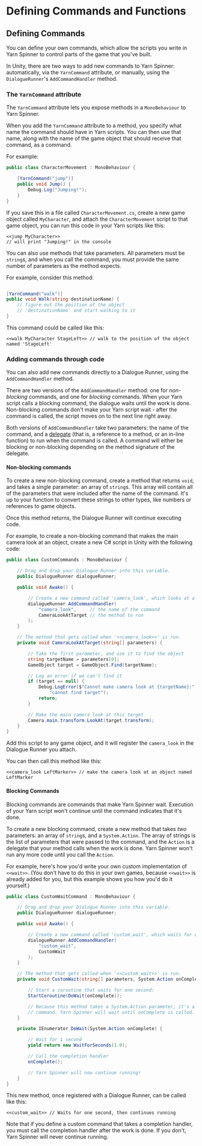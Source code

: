 # Defining Commands and Functions

## Defining Commands

You can define your own commands, which allow the scripts you write in Yarn Spinner to control parts of the game that you've built.

In Unity, there are two ways to add new commands to Yarn Spinner: automatically, via the `YarnCommand` attribute, or manually, using the `DialogueRunner`'s `AddCommandHandler` method.

### The `YarnCommand` attribute

The `YarnCommand` attribute lets you expose methods in a `MonoBehaviour` to Yarn Spinner. 

When you add the `YarnCommand` attribute to a method, you specify what name the command should have in Yarn scripts. You can then use that name, along with the name of the game object that should receive that command, as a command.

For example:

```csharp
public class CharacterMovement : MonoBehaviour {

    [YarnCommand("jump")]
    public void Jump() {
        Debug.Log("Jumping!");
    }
}
```

If you save this in a file called `CharacterMovement.cs`, create a new game object called `MyCharacter`, and attach the `CharacterMovement` script to that game object, you can run this code in your Yarn scripts like this:

```yarn
<<jump MyCharacter>>
// will print "Jumping!" in the console
```

You can also use methods that take parameters. All parameters must be `string`s, and when you call the command, you must provide the same number of parameters as the method expects.

For example, consider this method:

```csharp

[YarnCommand("walk")]
public void Walk(string destinationName) {
    // figure out the position of the object 
    // 'destinationName' and start walking to it
}
```

This command could be called like this:

```yarn
<<walk MyCharacter StageLeft>> // walk to the position of the object named 'StageLeft'
```


### Adding commands through code

You can also add new commands directly to a Dialogue Runner, using the `AddCommandHandler` method.

There are two versions of the `AddCommandHandler` method: one for *non-blocking* commands, and one for *blocking* commands. When your Yarn script calls a blocking command, the dialogue waits until the work is done. Non-blocking commands don't make your Yarn script wait - after the command is called, the script moves on to the next line right away.

Both versions of `AddCommandHandler` take two parameters: the name of the command, and a [delegate](https://docs.microsoft.com/en-us/dotnet/csharp/programming-guide/delegates/) (that is, a reference to a method, or an in-line function) to run when the command is called. A command will either be blocking or non-blocking depending on the method signature of the delegate.

#### Non-blocking commands

To create a new non-blocking command, create a method that returns `void`, and takes a single parameter: an array of `string`s. This array will contain all of the parameters that were included after the name of the command. It's up to your function to convert these strings to other types, like numbers or references to game objects.

Once this method returns, the Dialogue Runner will continue executing code.

For example, to create a non-blocking command that makes the main camera look at an object, create a new C# script in Unity with the following code:

```csharp
public class CustomCommands : MonoBehaviour {    

    // Drag and drop your Dialogue Runner into this variable.
    public DialogueRunner dialogueRunner;

    public void Awake() {

        // Create a new command called 'camera_look', which looks at a target.
        dialogueRunner.AddCommandHandler(
            "camera_look",     // the name of the command
            CameraLookAtTarget // the method to run
        );
    }

    // The method that gets called when '<<camera_look>>' is run.
    private void CameraLookAtTarget(string[] parameters) {

        // Take the first parameter, and use it to find the object
        string targetName = parameters[0];
        GameObject target = GameObject.Find(targetName);

        // Log an error if we can't find it
        if (target == null) {
            Debug.LogError($"Cannot make camera look at {targetName}:" + 
                "cannot find target");
            return;
        }

        // Make the main camera look at this target
        Camera.main.transform.LookAt(target.transform);
    }    
}
```

Add this script to any game object, and it will register the `camera_look` in the Dialogue Runner you attach.

You can then call this method like this:

```yarn
<<camera_look LeftMarker>> // make the camera look at an object named LeftMarker
```

#### Blocking Commands

Blocking commands are commands that make Yarn Spinner wait. Execution of your Yarn script won't continue until the command indicates that it's done.

To create a new blocking command, create a new method that takes *two* parameters: an array of `string`s, and a `System.Action`. The array of strings is the list of parameters that were passed to the command, and the `Action` is a delegate that your method calls when the work is done. Yarn Spinner won't run any more code until you call the `Action`.

For example, here's how you'd write your own custom implementation of `<<wait>>`. (You don't have to do this in your own games, because `<<wait>>` is already added for you, but this example shows you how you'd do it yourself.)

```csharp
public class CustomWaitCommand : MonoBehaviour {    

    // Drag and drop your Dialogue Runner into this variable.
    public DialogueRunner dialogueRunner;

    public void Awake() {

        // Create a new command called 'custom_wait', which waits for one second.
        dialogueRunner.AddCommandHandler(
            "custom_wait",
            CustomWait
        );
    }

    // The method that gets called when '<<custom_wait>>' is run.
    private void CustomWait(string[] parameters, System.Action onComplete) {

        // Start a coroutine that waits for one second:
        StartCoroutine(DoWait(onComplete));

        // Because this method takes a System.Action parameter, it's a blocking
        // command. Yarn Spinner will wait until onComplete is called.
    }    

    private IEnumerator DoWait(System.Action onComplete) {

        // Wait for 1 second
        yield return new WaitForSeconds(1.0);

        // Call the completion handler
        onComplete();

        // Yarn Spinner will now continue running!
    }
}
```

This new method, once registered with a Dialogue Runner, can be called like this:

```yarn
<<custom_wait>> // Waits for one second, then continues running
```

Note that if you define a custom command that takes a completion handler, you must call the completion handler after the work is done. If you don't, Yarn Spinner will never continue running.
